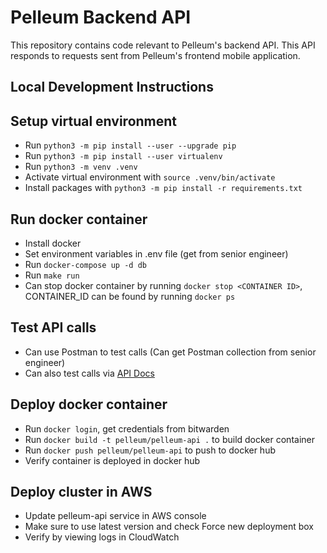 # Pelleum Backend API
This repository contains code relevant to Pelleum's backend API. This API responds to requests sent from Pelleum's frontend mobile application.

## Local Development Instructions

## Setup virtual environment
- Run `python3 -m pip install --user --upgrade pip`
- Run `python3 -m pip install --user virtualenv`
- Run `python3 -m venv .venv`
- Activate virtual environment with `source .venv/bin/activate`
- Install packages with `python3 -m pip install -r requirements.txt`

## Run docker container
- Install docker
- Set environment variables in .env file (get from senior engineer)
- Run `docker-compose up -d db`
- Run `make run`
- Can stop docker container by running `docker stop <CONTAINER ID>`, CONTAINER_ID can be found by running `docker ps`

## Test API calls
- Can use Postman to test calls (Can get Postman collection from senior engineer)
- Can also test calls via [API Docs](http://0.0.0.0:8000/docs)

## Deploy docker container
- Run `docker login`, get credentials from bitwarden
- Run `docker build -t pelleum/pelleum-api .` to build docker container
- Run `docker push pelleum/pelleum-api` to push to docker hub
- Verify container is deployed in docker hub

## Deploy cluster in AWS
- Update pelleum-api service in AWS console
- Make sure to use latest version and check Force new deployment box
- Verify by viewing logs in CloudWatch